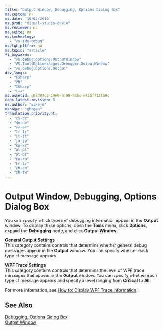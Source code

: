 ```yaml
---
title: "Output Window, Debugging, Options Dialog Box"
ms.custom: na
ms.date: "10/03/2016"
ms.prod: "visual-studio-dev14"
ms.reviewer: na
ms.suite: na
ms.technology: 
  - "vs-ide-debug"
ms.tgt_pltfrm: na
ms.topic: "article"
f1_keywords: 
  - "vs.debug.options.OutputWindow"
  - "VS.ToolsOptionsPages.Debugger.OutputWindow"
  - "vs.debug.options.Output"
dev_langs: 
  - "FSharp"
  - "VB"
  - "CSharp"
  - "C++"
ms.assetid: d67387c2-39e9-4790-93bc-e41bff12fb9c
caps.latest.revision: 8
ms.author: "mikejo"
manager: "ghogen"
translation.priority.ht: 
  - "cs-cz"
  - "de-de"
  - "es-es"
  - "fr-fr"
  - "it-it"
  - "ja-jp"
  - "ko-kr"
  - "pl-pl"
  - "pt-br"
  - "ru-ru"
  - "tr-tr"
  - "zh-cn"
  - "zh-tw"
---
```

# Output Window, Debugging, Options Dialog Box
You can specify which types of debugging information appear in the **Output** window. To display these options, open the **Tools** menu, click **Options**, expand the **Debugging** node, and click **Output Window**.  
  
 **General Output Settings**  
 This category contains controls that determine whether general debug messages appear in the **Output** window. You can specify whether each type of message appears.  
  
 **WPF Trace Settings**  
 This category contains controls that determine the level of WPF trace messages that appear in the **Output** window. You can specify whether each type of message appears and specify a level ranging from **Critical** to **All**.  
  
 For more information, see [How to: Display WPF Trace Information](../VS_debugger/how-to--display-wpf-trace-information.md).  
  
## See Also  
 [Debugging, Options Dialog Box](../VS_debugger/debugging--options-dialog-box.md)   
 [Output Window](../VS_IDE/output-window.md)